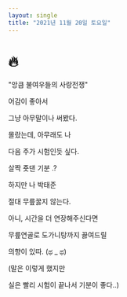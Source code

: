 ```yaml
---
layout: single
title: "2021년 11월 20일 토요일"
---
```


# 🔥

"앙큼 불여우들의 사랑전쟁"

어감이 좋아서

그냥 아무말이나 써봤다.

몰랐는데, 아무래도 나

다음 주가 시험인듯 싶다.

살짝 죳댄 기분 .?

하지만 나 박태준

절대 무릎꿇지 않는다.

아니, 시간을 더 연장해주신다면

무릎연골로 도가니탕까지 끓여드릴

의향이 있따. (ಥ _ ಥ)

(말은 이렇게 했지만

실은 빨리 시험이 끝나서 기분이 좋다..)
